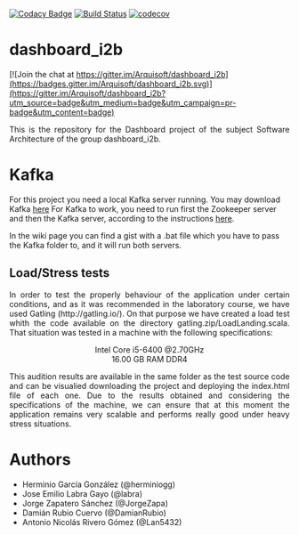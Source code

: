 [![Codacy Badge](https://api.codacy.com/project/badge/Grade/2f5e9b234d9b4cbd8669629c299990ad)](https://www.codacy.com/app/jelabra/dashboard_i2b?utm_source=github.com&utm_medium=referral&utm_content=Arquisoft/dashboard_i2b&utm_campaign=badger)
[![Build Status](https://travis-ci.org/Arquisoft/dashboard_i2b.svg?branch=master)](https://travis-ci.org/Arquisoft/dashboard_i2b)
[![codecov](https://codecov.io/gh/Arquisoft/dashboard_i2b/branch/master/graph/badge.svg)](https://codecov.io/gh/Arquisoft/dashboard_i2b)


# dashboard_i2b

[![Join the chat at https://gitter.im/Arquisoft/dashboard_i2b](https://badges.gitter.im/Arquisoft/dashboard_i2b.svg)](https://gitter.im/Arquisoft/dashboard_i2b?utm_source=badge&utm_medium=badge&utm_campaign=pr-badge&utm_content=badge)
<p style="text-align: justify;">
This is the repository for the Dashboard project of the subject Software Architecture of the group dashboard_i2b.
</p>



# Kafka
For this project you need a local Kafka server running. You may download Kafka [here](https://www.apache.org/dyn/closer.cgi?path=/kafka/0.10.2.0/kafka_2.12-0.10.2.0.tgz)
For Kafka to work, you need to run first the Zookeeper server and then the Kafka server, according to the instructions [here](https://kafka.apache.org/quickstart).

In the wiki page you can find a gist with a .bat file which you have to pass the Kafka folder to, and it will run both servers.


## Load/Stress tests
<p style="text-align: justify;">
In order to test the properly behaviour of the application under certain conditions, and as it was recommended in the laboratory course, we have used Gatling (http://gatling.io/). On that purpose we have created a load test whith the code available on the directory gatling.zip/LoadLanding.scala. That situation was tested in a machine with the following specifications:
</p>
<p align="center">
  Intel Core i5-6400 @2.70GHz<br>
  16.00 GB RAM DDR4
</p>
<p style="text-align: justify;">
This audition results are available in the same folder as the test source code and can be visualied downloading the project and deploying the index.html file of each one. Due to the results obtained and considering the specifications of the machine, we can ensure that at this moment the application remains very scalable and performs really good under heavy stress situations.
</p>

# Authors

- Herminio García González (@herminiogg)
- Jose Emilio Labra Gayo (@labra)
- Jorge Zapatero Sánchez (@JorgeZapa)
- Damián Rubio Cuervo (@DamianRubio)
- Antonio Nicolás Rivero Gómez (@Lan5432)
